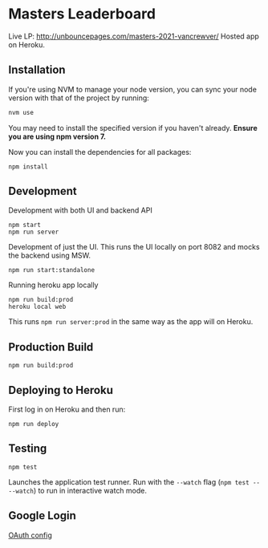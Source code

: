 # Masters Leaderboard

Live LP: http://unbouncepages.com/masters-2021-vancrewver/
Hosted app on Heroku.

## Installation

If you're using NVM to manage your node version, you can sync your node version with that of the project by running:

```sh
nvm use
```

You may need to install the specified version if you haven't already. **Ensure you are using npm version 7.**

Now you can install the dependencies for all packages:

```
npm install
```

## Development

Development with both UI and backend API

```
npm start
npm run server
```

Development of just the UI. This runs the UI locally on port 8082 and mocks the backend using MSW.

```
npm run start:standalone
```

Running heroku app locally

```
npm run build:prod
heroku local web
```

This runs `npm run server:prod` in the same way as the app will on Heroku.

## Production Build

```
npm run build:prod
```

## Deploying to Heroku

First log in on Heroku and then run:

```
npm run deploy
```

## Testing

```
npm test
```

Launches the application test runner.
Run with the `--watch` flag (`npm test -- --watch`) to run in interactive watch mode.

## Google Login

[OAuth config](https://console.developers.google.com/apis/credentials/oauthclient/723926103233-g005d40jcth75hr0o09r088n2ug2cqv8.apps.googleusercontent.com?authuser=1&project=graphite-byte-156900&supportedpurview=project)
